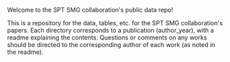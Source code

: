 Welcome to the SPT SMG collaboration's public data repo!

This is a repository for the data, tables, etc. for the SPT SMG collaboration's papers. Each directory corresponds to a publication (author_year), with a readme explaining the contents. Questions or comments on any works should be directed to the corresponding author of each work (as noted in the readme).
